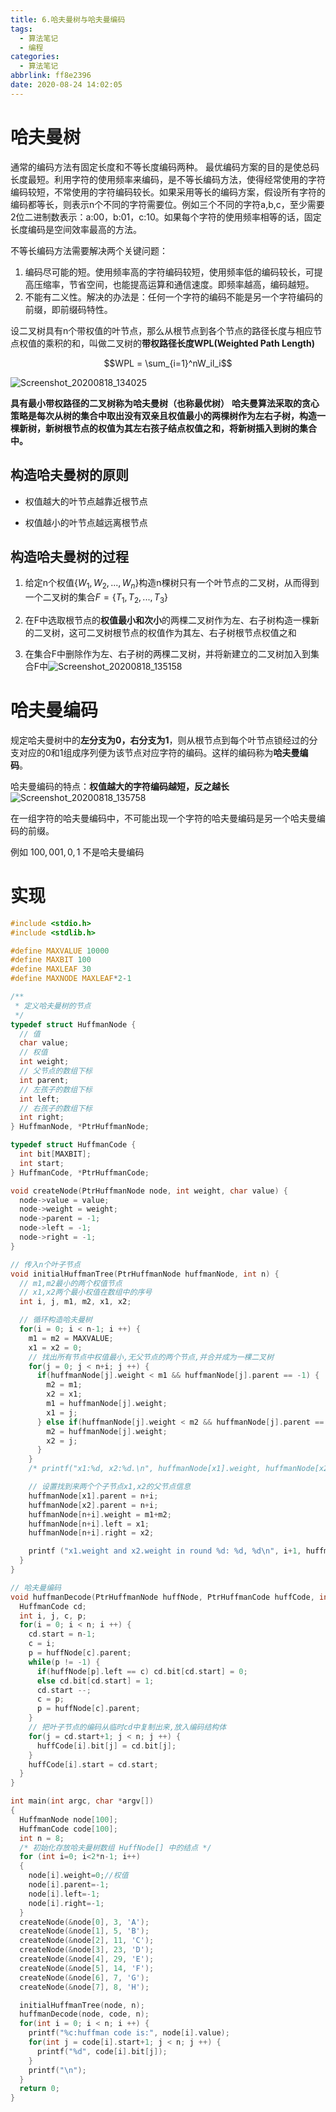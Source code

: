 ```yaml
---
title: 6.哈夫曼树与哈夫曼编码
tags:
  - 算法笔记
  - 编程
categories:
  - 算法笔记
abbrlink: ff8e2396
date: 2020-08-24 14:02:05
---
```


# 哈夫曼树 

通常的编码方法有固定长度和不等长度编码两种。
最优编码方案的目的是使总码长度最短。利用字符的使用频率来编码，是不等长编码方法，使得经常使用的字符编码较短，不常使用的字符编码较长。如果采用等长的编码方案，假设所有字符的编码都等长，则表示n个不同的字符需要位。例如三个不同的字符a,b,c，至少需要2位二进制数表示：a:00，b:01，c:10。如果每个字符的使用频率相等的话，固定长度编码是空间效率最高的方法。

不等长编码方法需要解决两个关键问题：

1. 编码尽可能的短。使用频率高的字符编码较短，使用频率低的编码较长，可提高压缩率，节省空间，也能提高运算和通信速度。即频率越高，编码越短。
2. 不能有二义性。解决的办法是：任何一个字符的编码不能是另一个字符编码的前缀，即前缀码特性。

设二叉树具有n个带权值的叶节点，那么从根节点到各个节点的路径长度与相应节点权值的乘积的和，叫做二叉树的**带权路径长度WPL(Weighted Path Length)**

$$WPL = \sum_{i=1}^nW_il_i$$

![Screenshot_20200818_134025](https://i.loli.net/2020/08/18/7jGhe2Im6iRor8E.png)

**具有最小带权路径的二叉树称为哈夫曼树（也称最优树）**
**哈夫曼算法采取的贪心策略是每次从树的集合中取出没有双亲且权值最小的两棵树作为左右子树，构造一棵新树，新树根节点的权值为其左右孩子结点权值之和，将新树插入到树的集合中。**

## 构造哈夫曼树的原则

- 权值越大的叶节点越靠近根节点

- 权值越小的叶节点越远离根节点

## 构造哈夫曼树的过程

1. 给定n个权值$\{W_1,W_2,...,W_n\}$构造n棵树只有一个叶节点的二叉树，从而得到一个二叉树的集合$F=\{T_1,T_2,...,T_3\}$

2. 在F中选取根节点的**权值最小和次小**的两棵二叉树作为左、右子树构造一棵新的二叉树，这可二叉树根节点的权值作为其左、右子树根节点权值之和

3. 在集合F中删除作为左、右子树的两棵二叉树，并将新建立的二叉树加入到集合F中![Screenshot_20200818_135158](https://i.loli.net/2020/08/18/IW4X8pvZhtUMaL1.png)

# 哈夫曼编码

规定哈夫曼树中的**左分支为0，右分支为1**，则从根节点到每个叶节点锁经过的分支对应的0和1组成序列便为该节点对应字符的编码。这样的编码称为**哈夫曼编码**。

哈夫曼编码的特点：**权值越大的字符编码越短，反之越长**![Screenshot_20200818_135758](https://i.loli.net/2020/08/18/rFOyGxNeIVXA6ag.png)

在一组字符的哈夫曼编码中，不可能出现一个字符的哈夫曼编码是另一个哈夫曼编码的前缀。

例如 $100,001,0,1$ 不是哈夫曼编码

# 实现

```c
#include <stdio.h>
#include <stdlib.h>

#define MAXVALUE 10000
#define MAXBIT 100
#define MAXLEAF 30
#define MAXNODE MAXLEAF*2-1

/**
 * 定义哈夫曼树的节点
 */
typedef struct HuffmanNode {
  // 值
  char value;
  // 权值
  int weight;
  // 父节点的数组下标
  int parent;
  // 左孩子的数组下标
  int left;
  // 右孩子的数组下标
  int right;
} HuffmanNode, *PtrHuffmanNode;

typedef struct HuffmanCode {
  int bit[MAXBIT];
  int start;
} HuffmanCode, *PtrHuffmanCode;

void createNode(PtrHuffmanNode node, int weight, char value) {
  node->value = value;
  node->weight = weight;
  node->parent = -1;
  node->left = -1;
  node->right = -1;
}

// 传入n个叶子节点
void initialHuffmanTree(PtrHuffmanNode huffmanNode, int n) {
  // m1,m2最小的两个权值节点
  // x1,x2两个最小权值在数组中的序号
  int i, j, m1, m2, x1, x2;

  // 循环构造哈夫曼树
  for(i = 0; i < n-1; i ++) {
    m1 = m2 = MAXVALUE;
    x1 = x2 = 0;
    // 找出所有节点中权值最小,无父节点的两个节点,并合并成为一棵二叉树
    for(j = 0; j < n+i; j ++) {
      if(huffmanNode[j].weight < m1 && huffmanNode[j].parent == -1) {
        m2 = m1;
        x2 = x1;
        m1 = huffmanNode[j].weight;
        x1 = j;
      } else if(huffmanNode[j].weight < m2 && huffmanNode[j].parent == -1) {
        m2 = huffmanNode[j].weight;
        x2 = j;
      }
    }
    /* printf("x1:%d, x2:%d.\n", huffmanNode[x1].weight, huffmanNode[x2].weight); */

    // 设置找到来两个个子节点x1,x2的父节点信息
    huffmanNode[x1].parent = n+i;
    huffmanNode[x2].parent = n+i;
    huffmanNode[n+i].weight = m1+m2;
    huffmanNode[n+i].left = x1;
    huffmanNode[n+i].right = x2;

    printf ("x1.weight and x2.weight in round %d: %d, %d\n", i+1, huffmanNode[x1].weight, huffmanNode[x2].weight);  /* 用于测试 */
  }
}

// 哈夫曼编码
void huffmanDecode(PtrHuffmanNode huffNode, PtrHuffmanCode huffCode, int n) {
  HuffmanCode cd;
  int i, j, c, p;
  for(i = 0; i < n; i ++) {
    cd.start = n-1;
    c = i;
    p = huffNode[c].parent;
    while(p != -1) {
      if(huffNode[p].left == c) cd.bit[cd.start] = 0;
      else cd.bit[cd.start] = 1;
      cd.start --;
      c = p;
      p = huffNode[c].parent;
    }
    // 把叶子节点的编码从临时cd中复制出来,放入编码结构体
    for(j = cd.start+1; j < n; j ++) {
      huffCode[i].bit[j] = cd.bit[j];
    }
    huffCode[i].start = cd.start;
  }
}

int main(int argc, char *argv[])
{
  HuffmanNode node[100];
  HuffmanCode code[100];
  int n = 8;
  /* 初始化存放哈夫曼树数组 HuffNode[] 中的结点 */
  for (int i=0; i<2*n-1; i++)
  {
    node[i].weight=0;//权值
    node[i].parent=-1;
    node[i].left=-1;
    node[i].right=-1;
  }
  createNode(&node[0], 3, 'A');
  createNode(&node[1], 5, 'B');
  createNode(&node[2], 11, 'C');
  createNode(&node[3], 23, 'D');
  createNode(&node[4], 29, 'E');
  createNode(&node[5], 14, 'F');
  createNode(&node[6], 7, 'G');
  createNode(&node[7], 8, 'H');

  initialHuffmanTree(node, n);
  huffmanDecode(node, code, n);
  for(int i = 0; i < n; i ++) {
    printf("%c:huffman code is:", node[i].value);
    for(int j = code[i].start+1; j < n; j ++) {
      printf("%d", code[i].bit[j]);
    }
    printf("\n");
  }
  return 0;
}
```

